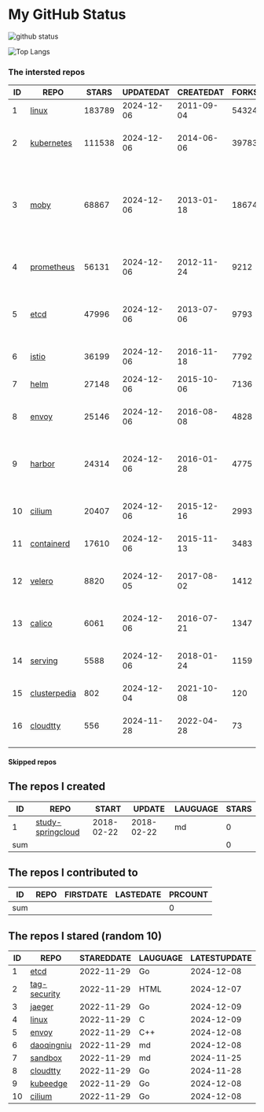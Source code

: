 # My GitHub Status

<img src="https://github-readme-stats-1.yihong0618.vercel.app/api?username=daoqingniu&show_icons=true&&&hide_title=true&count_private=true" alt="github status" />

![Top Langs](https://github-readme-stats-1.yihong0618.vercel.app/api/top-langs/?username=daoqingniu&layout=compact)

<!--START_SECTION:github_repos-->
### The intersted repos
| ID |                              REPO                               | STARS  | UPDATEDAT  | CREATEDAT  | FORKSCOUNT |                                                DESCRIPTIONS                                                |
|----|-----------------------------------------------------------------|--------|------------|------------|------------|------------------------------------------------------------------------------------------------------------|
|  1 | [linux](https://github.com/torvalds/linux)                      | 183789 | 2024-12-06 | 2011-09-04 |      54324 | Linux kernel source tree                                                                                   |
|  2 | [kubernetes](https://github.com/kubernetes/kubernetes)          | 111538 | 2024-12-06 | 2014-06-06 |      39783 | Production-Grade Container Scheduling and Management                                                       |
|  3 | [moby](https://github.com/moby/moby)                            |  68867 | 2024-12-06 | 2013-01-18 |      18674 | The Moby Project - a collaborative project for the container ecosystem to assemble container-based systems |
|  4 | [prometheus](https://github.com/prometheus/prometheus)          |  56131 | 2024-12-06 | 2012-11-24 |       9212 | The Prometheus monitoring system and time series database.                                                 |
|  5 | [etcd](https://github.com/etcd-io/etcd)                         |  47996 | 2024-12-06 | 2013-07-06 |       9793 | Distributed reliable key-value store for the most critical data of a distributed system                    |
|  6 | [istio](https://github.com/istio/istio)                         |  36199 | 2024-12-06 | 2016-11-18 |       7792 | Connect, secure, control, and observe services.                                                            |
|  7 | [helm](https://github.com/helm/helm)                            |  27148 | 2024-12-06 | 2015-10-06 |       7136 | The Kubernetes Package Manager                                                                             |
|  8 | [envoy](https://github.com/envoyproxy/envoy)                    |  25146 | 2024-12-06 | 2016-08-08 |       4828 | Cloud-native high-performance edge/middle/service proxy                                                    |
|  9 | [harbor](https://github.com/goharbor/harbor)                    |  24314 | 2024-12-06 | 2016-01-28 |       4775 | An open source trusted cloud native registry project that stores, signs, and scans content.                |
| 10 | [cilium](https://github.com/cilium/cilium)                      |  20407 | 2024-12-06 | 2015-12-16 |       2993 | eBPF-based Networking, Security, and Observability                                                         |
| 11 | [containerd](https://github.com/containerd/containerd)          |  17610 | 2024-12-06 | 2015-11-13 |       3483 | An open and reliable container runtime                                                                     |
| 12 | [velero](https://github.com/vmware-tanzu/velero)                |   8820 | 2024-12-05 | 2017-08-02 |       1412 | Backup and migrate Kubernetes applications and their persistent volumes                                    |
| 13 | [calico](https://github.com/projectcalico/calico)               |   6061 | 2024-12-06 | 2016-07-21 |       1347 | Cloud native networking and network security                                                               |
| 14 | [serving](https://github.com/knative/serving)                   |   5588 | 2024-12-06 | 2018-01-24 |       1159 | Kubernetes-based, scale-to-zero, request-driven compute                                                    |
| 15 | [clusterpedia](https://github.com/clusterpedia-io/clusterpedia) |    802 | 2024-12-04 | 2021-10-08 |        120 | The Encyclopedia of Kubernetes clusters                                                                    |
| 16 | [cloudtty](https://github.com/cloudtty/cloudtty)                |    556 | 2024-11-28 | 2022-04-28 |         73 | A Friendly Kubernetes CloudShell (Web Terminal) !                                                          |



#### Skipped repos
<!--END_SECTION:github_repos-->

<!--START_SECTION:my_github-->
## The repos I created
| ID  |                                 REPO                                 |   START    |   UPDATE   | LAUGUAGE | STARS |
|-----|----------------------------------------------------------------------|------------|------------|----------|-------|
|   1 | [study-springcloud](https://github.com/daoqingniu/study-springcloud) | 2018-02-22 | 2018-02-22 | md       |     0 |
| sum |                                                                      |            |            |          |     0 |

## The repos I contributed to
| ID  | REPO | FIRSTDATE | LASTEDATE | PRCOUNT |
|-----|------|-----------|-----------|---------|
| sum |      |           |           |       0 |

## The repos I stared (random 10)
| ID |                          REPO                          | STAREDDATE | LAUGUAGE | LATESTUPDATE |
|----|--------------------------------------------------------|------------|----------|--------------|
|  1 | [etcd](https://github.com/etcd-io/etcd)                | 2022-11-29 | Go       | 2024-12-08   |
|  2 | [tag-security](https://github.com/cncf/tag-security)   | 2022-11-29 | HTML     | 2024-12-07   |
|  3 | [jaeger](https://github.com/jaegertracing/jaeger)      | 2022-11-29 | Go       | 2024-12-09   |
|  4 | [linux](https://github.com/torvalds/linux)             | 2022-11-29 | C        | 2024-12-09   |
|  5 | [envoy](https://github.com/envoyproxy/envoy)           | 2022-11-29 | C++      | 2024-12-08   |
|  6 | [daoqingniu](https://github.com/daoqingniu/daoqingniu) | 2022-11-29 | md       | 2024-12-08   |
|  7 | [sandbox](https://github.com/cncf/sandbox)             | 2022-11-29 | md       | 2024-11-25   |
|  8 | [cloudtty](https://github.com/cloudtty/cloudtty)       | 2022-11-29 | Go       | 2024-11-28   |
|  9 | [kubeedge](https://github.com/kubeedge/kubeedge)       | 2022-11-29 | Go       | 2024-12-08   |
| 10 | [cilium](https://github.com/cilium/cilium)             | 2022-11-29 | Go       | 2024-12-08   |

<!--END_SECTION:my_github-->
